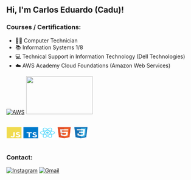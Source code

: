 ## Hi, I'm Carlos Eduardo (Cadu)! 

### Courses / Certifications:
- 👨‍💻 Computer Technician <br>
- 📚 Information Systems 1/8 
- 💻 Technical Support in Information Technology (Dell Technologies)
- ☁️ AWS Academy Cloud Foundations (Amazon Web Services)

[![AWS](https://images.credly.com/size/110x110/images/73e4a58b-a8ef-41a3-a7db-9183dd269882/image.png
)](https://www.credly.com/earner/earned/badge/17231994-2153-4622-a430-8f5ab68e902d) <a href="https://drive.google.com/u/0/uc?id=1r_RbdrRqmyslSUx0mfUc81MbT_E9CTSL&export=download"> <a href="https://drive.google.com/file/d/1PBuucs_AluzTo_hXFwQEpVFYNMRdbGmW/view?usp=sharing&export=download">
<img width="175px" height="100px" src="https://leadfortaleza.com.br/ead/assets/images/logo-dell.png"/>
</a> 

<div style="display: inline_block"><br>
  <img align="center" alt="Cadu-Js" height="30" width="40" src="https://raw.githubusercontent.com/devicons/devicon/master/icons/javascript/javascript-plain.svg">
  <img align="center" alt="Cadu-Ts" height="30" width="40" src="https://raw.githubusercontent.com/devicons/devicon/master/icons/typescript/typescript-plain.svg">
  <img align="center" alt="Cadu-React" height="30" width="40" src="https://raw.githubusercontent.com/devicons/devicon/master/icons/react/react-original.svg">
  <img align="center" alt="Cadu-HTML" height="30" width="40" src="https://raw.githubusercontent.com/devicons/devicon/master/icons/html5/html5-original.svg">
  <img align="center" alt="Cadu-CSS" height="30" width="40" src="https://raw.githubusercontent.com/devicons/devicon/master/icons/css3/css3-original.svg">
</div><br>

### Contact:

[![Instagram](https://img.shields.io/badge/Instagram-E4405F?style=for-the-badge&logo=instagram&logoColor=white
)](https://www.instagram.com/caduteix/)
[![Gmail](https://img.shields.io/badge/Gmail-D14836?style=for-the-badge&logo=gmail&logoColor=white
)](mailto:gamercraazy09@gmail.com/)
